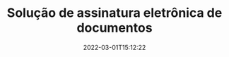 ---
############################# Static ############################
layout: "product"
date: 2022-03-01T15:12:22
draft: false
#operation: 
#signaturetype: 
#fileformat: 
#productName: Java
lang: pt
#productCode: java
#otherformats: 
#breadcrumb: Put  signature on  for Java
product: "Signature"
product_tag: "signature"

############################# Head ############################
head_title: ".NET, Java, APIs de nuvem e aplicativos de assinatura de documentos on-line"
head_description: "Obtenha uma solução completa de assinatura eletrônica de documentos para aplicativos .NET, Java e baseados em nuvem. Assine formatos de documentos comuns online usando o recurso simples de arrastar e soltar"

############################# Header ############################
title: "Solução de assinatura eletrônica de documentos"
description: "Assine documentos e imagens digitais em qualquer plataforma usando nossas APIs flexíveis e soluções baseadas em aplicativos para programadores e usuários finais."

############################# APIs ###############################
apis:
  enable: true

  api:
    # api loop
    - title: "As APIs de alto código GroupDocs.Signature incluem"
      link: "/signature/"
      label: "Ver todas as APIs de código alto"
      api_product:
        # api_product loop
        - link: "/signature/net/"
          img_alt: "GroupDocs.Signature for .NET"
          image: "/signature/groupdocs-signature-net.png"
          product: "GroupDocs.Signature for"
          platform: ".NET"
          content: "API .NET nativa para adicionar, pesquisar e verificar os tipos de assinatura digital mais populares para Microsoft Office, PDF, imagens e vários outros formatos em aplicativos .NET."

        # api_product loop
        - link: "/signature/java/"
          img_alt: "GroupDocs.Signature for Java"
          image: "/signature/groupdocs-signature-java.png"
          product: "GroupDocs.Signature for"
          platform: "Java"
          content: "Capacite aplicativos Java com recursos de assinatura eletrônica para assinar digitalmente uma ampla gama de documentos e imagens em qualquer sistema operacional com JDK instalado."

        # api_product loop
        - link: "/signature/nodejs-java/"
          img_alt: "GroupDocs.Signature for Node.js via Java"
          image: "/signature/groupdocs-signature-nodejs.png"
          product: "GroupDocs.Signature for"
          platform: "Node.js"
          content: "Nossa solução Node.js amplia seus aplicativos de negócios com assinatura digital. Coloque facilmente assinaturas eletrônicas em documentos e formatos de imagem populares."

    # api loop
    - title: "As APIs de código baixo GroupDocs.Signature incluem"
      link: "https://products.groupdocs.cloud/signature"
      label: "Ver todas as APIs de baixo código"
      api_product:
        # api_product loop
        - link: "https://products.groupdocs.cloud/signature/curl"
          img_alt: "GroupDocs.Signature Cloud for cURL"
          image: "https://www.groupdocs.cloud/templates/groupdocscloud/images/sdk/272x272/groupdocs_signature-for-curl.png"
          product: "GroupDocs.Signature"
          platform: "Cloud for cURL"
          content: "Trabalhe com a API de assinatura de documento cURL RESTful para adicionar e manipular diferentes tipos de assinatura em todos os formatos de documento populares, incluindo PDF, Word, Excel e imagens."

        # api_product loop
        - link: "https://products.groupdocs.cloud/signature/net"
          img_alt: "GroupDocs.Signature Cloud SDK for .NET"
          image: "https://www.groupdocs.cloud/templates/groupdocscloud/images/sdk/272x272/groupdocs_signature-for-net.png"
          product: "GroupDocs.Signature"
          platform: "Cloud SDK for .NET"
          content: "Use a API RESTful de assinatura eletrônica facilmente com o .NET SDK para gerenciar a assinatura digital em vários formatos de documento em aplicativos .NET."

        # api_product loop
        - link: "https://products.groupdocs.cloud/signature/java"
          img_alt: "GroupDocs.Signature Cloud SDK for Java"
          image: "https://www.groupdocs.cloud/templates/groupdocscloud/images/sdk/272x272/groupdocs_signature-for-java.png"
          product: "GroupDocs.Signature"
          platform: "Cloud SDK for Java"
          content: "Implemente recursos avançados de assinatura de documentos em seus aplicativos Java com o SDK de assinatura de documentos especialmente projetado para Java."

    # api loop
    - title: "GroupDocs.Signature No Code Apps Include"
      link: "https://products.groupdocs.app/signature"
      label: "Ver todos os aplicativos sem código"
      api_product:
        # api_product loop
        - link: "https://products.groupdocs.app/signature/total"
          img_alt: "GroupDocs.Signature Total"
          image: "https://www.aspose.cloud/templates/asposeapp/images/products/logo/aspose_signature-app.png"
          product: "GroupDocs.Signature"
          platform: "Total"
          content: "Assine arquivos do Microsoft Word, Excel, PowerPoint, Visio e PDF com texto, imagem, código de barras ou QR-Code."

        # api_product loop
        - link: "https://products.groupdocs.app/signature/docx"
          img_alt: "GroupDocs.Signature DOCX"
          image: "https://www.aspose.cloud/templates/groupdocsapp/images/products/logo/groupdocs_words-app.png"
          product: "GroupDocs.Signature"
          platform: "DOCX"
          content: "Assine digitalmente documentos do Word online diretamente do seu navegador gratuitamente."

        # api_product loop
        - link: "https://products.groupdocs.app/signature/pdf"
          img_alt: "GroupDocs.Signature PDF"
          image: "https://www.aspose.cloud/templates/groupdocsapp/images/products/logo/groupdocs_pdf-app.png"
          product: "GroupDocs.Signature"
          platform: "PDF"
          content: "Assine arquivos PDF usando texto, imagem ou código de barras de qualquer navegador da web."

############################# Back to top ###############################
back_to_top:
  enable: true
---